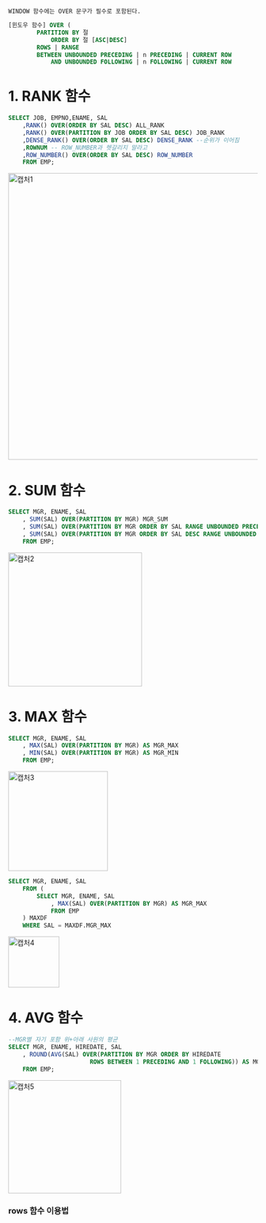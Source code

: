 
```
WINDOW 함수에는 OVER 문구가 필수로 포함된다.
```
```sql
[윈도우 함수] OVER (
        PARTITION BY 절
            ORDER BY 절 [ASC|DESC]
        ROWS | RANGE
        BETWEEN UNBOUNDED PRECEDING | n PRECEDING | CURRENT ROW
            AND UNBOUNDED FOLLOWING | n FOLLOWING | CURRENT ROW
```

# 1. RANK 함수
```SQL
SELECT JOB, EMPNO,ENAME, SAL
    ,RANK() OVER(ORDER BY SAL DESC) ALL_RANK
    ,RANK() OVER(PARTITION BY JOB ORDER BY SAL DESC) JOB_RANK
    ,DENSE_RANK() OVER(ORDER BY SAL DESC) DENSE_RANK --순위가 이어짐
    ,ROWNUM -- ROW_NUMBER과 헷갈리지 말라고
    ,ROW_NUMBER() OVER(ORDER BY SAL DESC) ROW_NUMBER
    FROM EMP;
```
<img width="578" alt="캡처1" src="https://user-images.githubusercontent.com/34879309/85657800-72568a80-b6ed-11ea-99eb-077de0037e66.PNG">

# 2. SUM 함수
```SQL
SELECT MGR, ENAME, SAL
    , SUM(SAL) OVER(PARTITION BY MGR) MGR_SUM
    , SUM(SAL) OVER(PARTITION BY MGR ORDER BY SAL RANGE UNBOUNDED PRECEDING) AS MGR_SUM
    , SUM(SAL) OVER(PARTITION BY MGR ORDER BY SAL DESC RANGE UNBOUNDED PRECEDING) AS MGR_SUM2
    FROM EMP;
```
<img width="270" alt="캡처2" src="https://user-images.githubusercontent.com/34879309/85657807-74204e00-b6ed-11ea-8081-d7b715d41f95.PNG">

# 3. MAX 함수
```SQL
SELECT MGR, ENAME, SAL
    , MAX(SAL) OVER(PARTITION BY MGR) AS MGR_MAX
    , MIN(SAL) OVER(PARTITION BY MGR) AS MGR_MIN
    FROM EMP;
```
<img width="201" alt="캡처3" src="https://user-images.githubusercontent.com/34879309/85673517-ee0d0300-b6fe-11ea-8b7a-8fd50de0fcb4.PNG">

```SQL
SELECT MGR, ENAME, SAL
    FROM (
        SELECT MGR, ENAME, SAL
            , MAX(SAL) OVER(PARTITION BY MGR) AS MGR_MAX
            FROM EMP
    ) MAXDF
    WHERE SAL = MAXDF.MGR_MAX
```
<img width="103" alt="캡처4" src="https://user-images.githubusercontent.com/34879309/85673518-eea59980-b6fe-11ea-8229-a437f993e3ab.PNG">


# 4. AVG 함수
```SQL
--MGR별 자기 포함 위+아래 사원의 평균
SELECT MGR, ENAME, HIREDATE, SAL
    , ROUND(AVG(SAL) OVER(PARTITION BY MGR ORDER BY HIREDATE 
                       ROWS BETWEEN 1 PRECEDING AND 1 FOLLOWING)) AS MGR_AVG
    FROM EMP;
```
<img width="228" alt="캡처5" src="https://user-images.githubusercontent.com/34879309/85674282-b2266d80-b6ff-11ea-94e8-e573284508ee.PNG">


### rows 함수 이용법
